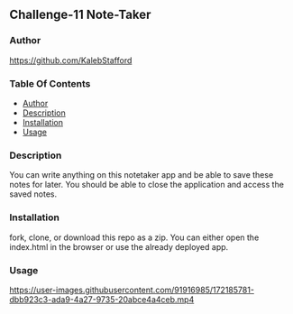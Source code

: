 ## Challenge-11 Note-Taker

### Author
https://github.com/KalebStafford

### Table Of Contents
* [Author](#author)
* [Description](#description)
* [Installation](#installation)
* [Usage](#usage)

### Description
You can write anything on this notetaker app and be able to save these notes for later. You should be able to close the application and access the saved notes.

### Installation
fork, clone, or download this repo as a zip. You can either open the index.html in the browser or use the already deployed app.

### Usage

https://user-images.githubusercontent.com/91916985/172185781-dbb923c3-ada9-4a27-9735-20abce4a4ceb.mp4
